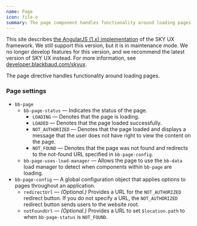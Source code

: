 ```yaml
---
name: Page
icon: file-o
summary: The page component handles functionality around loading pages.
---
```


<bb-alert bb-alert-type="warning">This site describes <a href="https://angularjs.org/">the AngularJS (1.x) implementation</a> of the SKY UX framework. We still support this version, but it is in maintenance mode. We no longer develop features for this version, and we recommend the latest version of SKY UX instead. For more information, see <a href="https://developer.blackbaud.com/skyux">developer.blackbaud.com/skyux</a>.</bb-alert>


The page directive handles functionality around loading pages.

### Page settings ###
- `bb-page`
  - `bb-page-status` &mdash; Indicates the status of the page.
    - `LOADING` &mdash; Denotes that the page is loading.
    - `LOADED` &mdash; Denotes that the page loaded successfully.
    - `NOT_AUTHORIZED` &mdash; Denotes that the page loaded and displays a message that the user does not have right to view the content on the page.
    - `NOT_FOUND` &mdash; Denotes that the page was not found and redirects to the not-found URL specified in `bb-page-config`.
  - `bb-page-uses-load-manager` &mdash; Allows the page to use the `bb-data` load manager to detect when components within `bb-page` are loading.
- `bb-page-config` &mdash; A global configuration object that applies options to pages throughout an application.
  - `redirectUrl` &mdash; *(Optional.)* Provides a URL for the `NOT_AUTHORIZED` redirect button. If you do not specify a URL, the `NOT_AUTHORIZED` redirect button sends users to the website root.
  - `notFoundUrl` &mdash; *(Optional.)* Provides a URL to set `$location.path` to when `bb-page-status` is `NOT_FOUND`.
